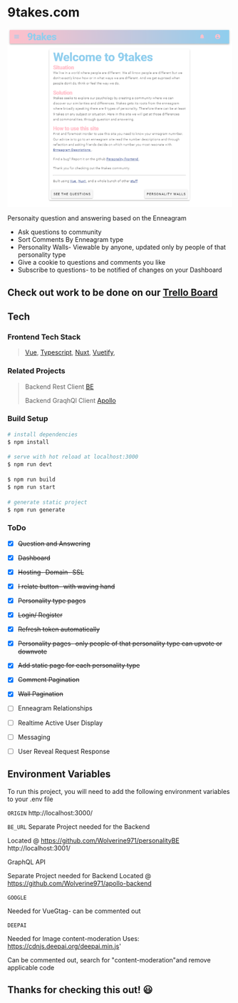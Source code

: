 # 9takes.com


<!-- <img src="static/9takes.png" href="https://9takes.com"><figcaption>"whoa checkout this sweet site @ 9takes.com" -someone really cool</figcaption></figure> -->

[![9takes.com](./static/9takes.png)](https://9takes.com)

Personaity question and answering based on the Enneagram
- Ask questions to community
- Sort Comments By Enneagram type
- Personality Walls- Viewable by anyone, updated only by people of that personality type
- Give a cookie to questions and comments you like
- Subscribe to questions- to be notified of changes on your Dashboard


## Check out work to be done on our [Trello Board](https://trello.com/b/TBY5udwx/personality-app)



## Tech

### Frontend Tech Stack
> [Vue](https://vuejs.org/), [Typescript](https://www.typescriptlang.org/), [Nuxt](https://nuxtjs.org/), [Vuetify](https://vuetifyjs.com/en/), 

### Related Projects
> Backend Rest Client [BE](https://github.com/Wolverine971/personalityBE)
> 
> Backend GraqhQl Client [Apollo](https://github.com/Wolverine971/apollo-backend)

### Build Setup

```bash
# install dependencies
$ npm install

# serve with hot reload at localhost:3000
$ npm run devt

$ npm run build
$ npm run start

# generate static project
$ npm run generate
```

### ToDo


- [x]  <del>Question and Answering
- [x]  <del>Dashboard
- [x]  <del>Hosting- Domain- SSL
- [x]  <del>I relate button- with waving hand
- [x]  <del>Personality type pages
- [x]  <del>Login/ Register
- [x]  <del>Refresh token automatically
- [x]  <del>Personality pages- only people of that personality type can upvote or downvote
- [x]  <del>Add static page for each personality type
- [x]  <del>Comment Pagination
- [x]  <del>Wall Pagination
- [ ]  Enneagram Relationships
- [ ]  Realtime Active User Display
- [ ]  Messaging
- [ ]  User Reveal Request Response



## Environment Variables

To run this project, you will need to add the following environment variables to your .env file


`ORIGIN` 
http://localhost:3000/

`BE_URL`
Separate Project needed for the Backend 

Located @ https://github.com/Wolverine971/personalityBE
http://localhost:3001/

GraphQL API

Separate Project needed for Backend
Located @ https://github.com/Wolverine971/apollo-backend

`GOOGLE`

Needed for VueGtag- can be commented out

`DEEPAI`

Needed for Image content-moderation
Uses: https://cdnjs.deepai.org/deepai.min.js'

Can be commented out, search for "content-moderation"and remove applicable code



## Thanks for checking this out! :smiley: